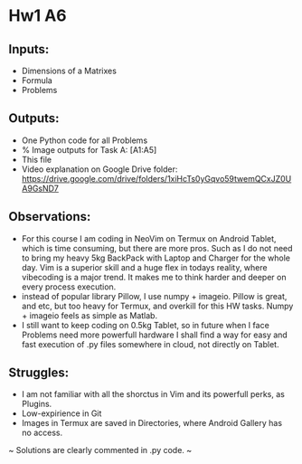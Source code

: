 # Hw1 A6

## Inputs:
 - Dimensions of a Matrixes
 - Formula
 - Problems

## Outputs:
 - One Python code for all Problems
 - % Image outputs for Task A: [A1:A5]
 - This file
 - Video explanation on Google Drive folder: https://drive.google.com/drive/folders/1xiHcTs0yGqvo59twemQCxJZ0UA9GsND7

## Observations: 
 - For this course I am coding in NeoVim on Termux on Android Tablet, which is time consuming, but there are more pros. Such as I do not need to bring my heavy 5kg BackPack with Laptop and Charger for the whole day. Vim is a superior skill and a huge flex in todays reality, where vibecoding is a major trend. It makes me to think harder and deeper on every process execution.
 - instead of popular library Pillow, I use numpy + imageio. Pillow is great, and etc, but too heavy for Termux, and overkill for this HW tasks. Numpy + imageio feels as simple as Matlab.
 - I still want to keep coding on 0.5kg Tablet, so in future when I face Problems need more powerfull hardware I shall find a way for easy and fast execution of .py files somewhere in cloud, not directly on Tablet.
 
 ## Struggles:
 - I am not familiar with all the shorctus in Vim and its powerfull perks, as Plugins.
 - Low-expirience in Git
 - Images in Termux are saved in Directories, where Android Gallery has no access.


~ Solutions are clearly commented in .py code. ~
